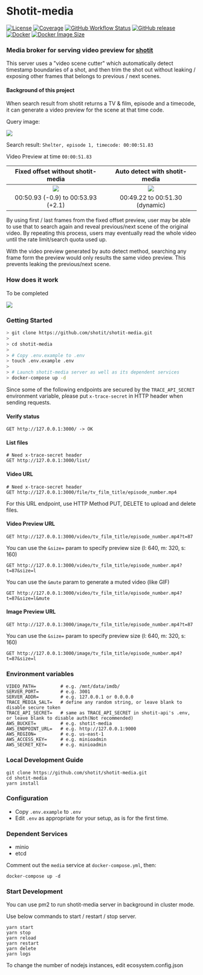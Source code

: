 # Shotit-media

[![License](https://img.shields.io/github/license/shotit/shotit-media.svg?style=flat-square)](https://github.com/shotit/shotit-media/blob/main/LICENSE)
[![Coverage](https://img.shields.io/codecov/c/github/shotit/shotit-media/main.svg?style=flat)](https://app.codecov.io/gh/shotit/shotit-media/branch/main)
[![GitHub Workflow Status](https://img.shields.io/github/actions/workflow/status/shotit/shotit-media/docker-image.yml?branch=main&style=flat-square)](https://github.com/shotit/shotit-media/actions)
[![GitHub release](https://img.shields.io/github/release/shotit/shotit-media.svg)](https://github.com/shotit/shotit-media/releases/latest)
[![Docker](https://img.shields.io/docker/pulls/lesliewong007/shotit-media?style=flat-square)](https://hub.docker.com/r/lesliewong007/shotit-media)
[![Docker Image Size](https://img.shields.io/docker/image-size/lesliewong007/shotit-media/v0.9.4?style=flat-square)](https://hub.docker.com/r/lesliewong007/shotit-media)

### Media broker for serving video preview for [shotit](https://github.com/shotit/shotit)

This server uses a "video scene cutter" which automatically detect timestamp boundaries of a shot, and then trim the shot out without leaking / exposing other frames that belongs to previous / next scenes.

#### Background of this project

When search result from shotit returns a TV & film, episode and a timecode, it can generate a video preview for the scene at that time code.

Query image:

![](https://images.plurk.com/3F4Mg666qw78rImF7DR2SG.jpg)

Search result: `Shelter, episode 1, timecode: 00:00:51.83`

Video Preview at time `00:00:51.83`

|            Fixed offset without shotit-media             |              Auto detect with shotit-media               |
| :------------------------------------------------------: | :------------------------------------------------------: |
| ![](https://images.plurk.com/7lURadxyYVrvPl52M7mm3G.gif) | ![](https://images.plurk.com/2mcJxwtMJFSVhLQ8XDUYI3.gif) |
|            00:50.93 (-0.9) to 00:53.93 (+2.1)            |              00:49.22 to 00:51.30 (dynamic)              |

By using first / last frames from the fixed offset preview, user may be able to use that to search again and reveal previous/next scene of the original video. By repeating this process, users may eventually read the whole video until the rate limit/search quota used up.

With the video preview generated by auto detect method, searching any frame form the preview would only results the same video preview. This prevents leaking the previous/next scene.

### How does it work

To be completed

![](https://images.plurk.com/2NDcHsv4PFLWX5q64zHts7.jpg)

### Getting Started

```bash
> git clone https://github.com/shotit/shotit-media.git
>
> cd shotit-media
>
> # Copy .env.example to .env
> touch .env.example .env
>
> # Launch shotit-media server as well as its dependent services
> docker-compose up -d
```

Since some of the following endpoints are secured by the `TRACE_API_SECRET` environment variable, please put `x-trace-secret` in HTTP header when sending requests.

#### Verify status

```
GET http://127.0.0.1:3000/ -> OK
```

#### List files

```shell
# Need x-trace-secret header
GET http://127.0.0.1:3000/list/
```

#### Video URL

```shell
# Need x-trace-secret header
GET http://127.0.0.1:3000/file/tv_film_title/episode_number.mp4
```

For this URL endpoint, use HTTP Method PUT, DELETE to upload and delete files.

#### Video Preview URL

```
GET http://127.0.0.1:3000/video/tv_film_title/episode_number.mp4?t=87
```

You can use the `&size=` param to specify preview size (l: 640, m: 320, s: 160)

```
GET http://127.0.0.1:3000/video/tv_film_title/episode_number.mp4?t=87&size=l
```

You can use the `&mute` param to generate a muted video (like GIF)

```
GET http://127.0.0.1:3000/video/tv_film_title/episode_number.mp4?t=87&size=l&mute
```

#### Image Preview URL

```
GET http://127.0.0.1:3000/image/tv_film_title/episode_number.mp4?t=87
```

You can use the `&size=` param to specify preview size (l: 640, m: 320, s: 160)

```
GET http://127.0.0.1:3000/image/tv_film_title/episode_number.mp4?t=87&size=l
```

### Environment variables

```
VIDEO_PATH=         # e.g. /mnt/data/imdb/
SERVER_PORT=        # e.g. 3001
SERVER_ADDR=        # e.g. 127.0.0.1 or 0.0.0.0
TRACE_MEDIA_SALT=   # define any random string, or leave blank to disable secure token
TRACE_API_SECRET=   # same as TRACE_API_SECRET in shotit-api's .env, or leave blank to disable auth(Not recommended)
AWS_BUCKET=         # e.g. shotit-media
AWS_ENDPOINT_URL=   # e.g. http://127.0.0.1:9000
AWS_REGION=         # e.g. us-east-1
AWS_ACCESS_KEY=     # e.g. minioadmin
AWS_SECRET_KEY=     # e.g. minioadmin
```

### Local Development Guide

```shell
git clone https://github.com/shotit/shotit-media.git
cd shotit-media
yarn install
```

### Configuration

- Copy `.env.example` to `.env`
- Edit `.env` as appropriate for your setup, as is for the first time.

### Dependent Services

- minio
- etcd

Comment out the `media` service at `docker-compose.yml`, then:

```
docker-compose up -d
```

### Start Development

You can use pm2 to run shotit-media server in background in cluster mode.

Use below commands to start / restart / stop server.

```
yarn start
yarn stop
yarn reload
yarn restart
yarn delete
yarn logs
```

To change the number of nodejs instances, edit ecosystem.config.json
